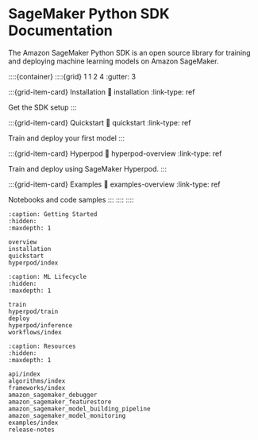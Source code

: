 # SageMaker Python SDK Documentation

The Amazon SageMaker Python SDK is an open source library for training and deploying machine learning models on Amazon SageMaker.

::::{container}
::::{grid} 1 1 2 4
:gutter: 3

:::{grid-item-card} Installation
:link: installation
:link-type: ref

Get the SDK setup
:::

:::{grid-item-card} Quickstart
:link: quickstart
:link-type: ref

Train and deploy your first model
:::

:::{grid-item-card} Hyperpod
:link: hyperpod-overview
:link-type: ref

Train and deploy using SageMaker Hyperpod.
:::

:::{grid-item-card} Examples
:link: examples-overview
:link-type: ref

Notebooks and code samples
:::
::::
::::


```{toctree}
:caption: Getting Started
:hidden:
:maxdepth: 1

overview
installation
quickstart
hyperpod/index
```

```{toctree}
:caption: ML Lifecycle
:hidden:
:maxdepth: 1

train
hyperpod/train
deploy
hyperpod/inference
workflows/index
```

```{toctree}
:caption: Resources
:hidden:
:maxdepth: 1

api/index
algorithms/index
frameworks/index
amazon_sagemaker_debugger
amazon_sagemaker_featurestore
amazon_sagemaker_model_building_pipeline
amazon_sagemaker_model_monitoring
examples/index
release-notes
```